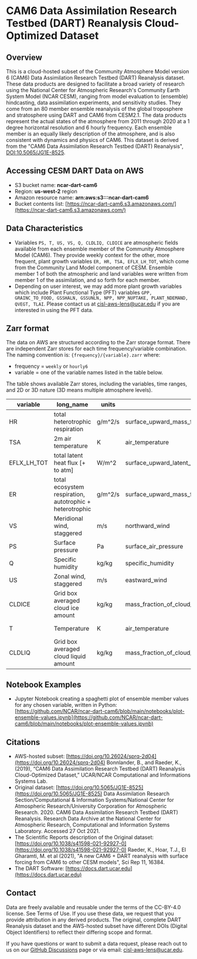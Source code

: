 # CAM6 Data Assimilation Research Testbed (DART) Reanalysis Cloud-Optimized Dataset


## Overview

This is a cloud-hosted subset of the Community Atmosphere Model version 6 (CAM6) Data Assimilation Research Testbed (DART) Reanalysis dataset. These data products are designed to facilitate a broad variety of research using the National Center for Atmospheric Research's Community Earth System Model (NCAR CESM), ranging from model evaluation to (ensemble) hindcasting, data assimilation experiments, and sensitivity studies. They come from an 80 member ensemble reanalysis of the global troposphere and stratosphere using DART and CAM6 from CESM2.1. The data products represent the actual states of the atmosphere from 2011 through 2020 at a 1 degree horizontal resolution and 6 hourly frequency. Each ensemble member is an equally likely description of the atmosphere, and is also consistent with dynamics and physics of CAM6. This dataset is derived from the "CAM6 Data Assimilation Research Testbed (DART) Reanalysis", [DOI:10.5065/JG1E-8525](https://doi.org/10.5065/JG1E-8525).

## Accessing CESM DART Data on AWS

- S3 bucket name: **ncar-dart-cam6**
- Region: **us-west-2** region
- Amazon resource name: **arn:aws:s3:::ncar-dart-cam6**
- Bucket contents list: [https://ncar-dart-cam6.s3.amazonaws.com/](https://ncar-dart-cam6.s3.amazonaws.com/)


## Data Characteristics

- Variables `PS, T, US, VS, Q, CLDLIQ, CLDICE` are atmospheric fields available from each ensemble member of the Community Atmosphere Model (CAM6).  They provide weekly context for the other, more frequent, plant growth variables `ER, HR, TSA, EFLX_LH_TOT`, which come from the Community Land Model component of CESM.  Ensemble member 1 of both the atmospheric and land variables were written from member 1 of the assimilation, and so forth for each member.  
- Depending on user interest, we may add more plant growth variables which include Plant Functional Type (PFT) variables 
`GPP, GRAINC_TO_FOOD, GSSHALN, GSSUNLN, NPP, NPP_NUPTAKE, PLANT_NDEMAND, QVEGT, TLAI`. Please contact us at [cisl-aws-lens@ucar.edu](mailto:cisl-aws-lens@ucar.edu) if you are interested in using the PFT data.


## Zarr format

The data on AWS are structured according to the Zarr storage format. There are independent Zarr stores for each time frequency/variable combination. The naming convention is: `{frequency}/{variable}.zarr` where:

- frequency = `weekly` or `hourly6`
- variable = one of the variable names listed in the table below.

The table shows available Zarr stores, including the variables, time ranges, and 2D or 3D nature (3D means multiple atmosphere levels).

|variable|long_name|units|standard_name|vertical_levels|component|spatial_domain|start_time|end_time|frequency|path|
|--------|---------|-----|-------------|---------------|---------|--------------|----------|--------|---------|----|
|HR|total heterotrophic respiration|g/m^2/s|surface_upward_mass_flux_of_carbon_dioxide_expressed_as_carbon_due_to_heterotrophic_respiration|1|lnd|global|2012-01-01T06:00:00|2019-12-31T18:00:00|hourly6|s3://ncar-dart-cam6/hourly6/HR.zarr|
|TSA|2m air temperature|K|air_temperature|1|lnd|global|2012-01-01T06:00:00|2019-12-31T18:00:00|hourly6|s3://ncar-dart-cam6/hourly6/TSA.zarr|
|EFLX_LH_TOT|total latent heat flux [+ to atm]|W/m^2|surface_upward_latent_heat_flux|1|lnd|global|2012-01-01T06:00:00|2019-12-31T18:00:00|hourly6|s3://ncar-dart-cam6/hourly6/EFLX_LH_TOT.zarr|
|ER|total ecosystem respiration, autotrophic + heterotrophic|g/m^2/s|surface_upward_mass_flux_of_carbon_dioxide_expressed_as_carbon_due_to_total_ecosystem_respiration|1|lnd|global|2012-01-01T06:00:00|2019-12-31T18:00:00|hourly6|s3://ncar-dart-cam6/hourly6/ER.zarr|
|VS|Meridional wind, staggered|m/s|northward_wind|32|atm|global|2011-01-03T00:00:00|2019-12-30T00:00:00|weekly|s3://ncar-dart-cam6/weekly/VS.zarr|
|PS|Surface pressure|Pa|surface_air_pressure|1|atm|global|2011-01-03T00:00:00|2019-12-30T00:00:00|weekly|s3://ncar-dart-cam6/weekly/PS.zarr|
|Q|Specific humidity|kg/kg|specific_humidity|32|atm|global|2011-01-03T00:00:00|2019-12-30T00:00:00|weekly|s3://ncar-dart-cam6/weekly/Q.zarr|
|US|Zonal wind, staggered|m/s|eastward_wind|32|atm|global|2011-01-03T00:00:00|2019-12-30T00:00:00|weekly|s3://ncar-dart-cam6/weekly/US.zarr|
|CLDICE|Grid box averaged cloud ice amount|kg/kg|mass_fraction_of_cloud_ice_in_air|32|atm|global|2011-01-03T00:00:00|2019-12-30T00:00:00|weekly|s3://ncar-dart-cam6/weekly/CLDICE.zarr|
|T|Temperature|K|air_temperature|32|atm|global|2011-01-03T00:00:00|2019-12-30T00:00:00|weekly|s3://ncar-dart-cam6/weekly/T.zarr|
|CLDLIQ|Grid box averaged cloud liquid amount|kg/kg|mass_fraction_of_cloud_liquid_water_in_air|32|atm|global|2011-01-03T00:00:00|2019-12-30T00:00:00|weekly|s3://ncar-dart-cam6/weekly/CLDLIQ.zarr|

## Notebook Examples

- Jupyter Notebook creating a spaghetti plot of ensemble member values for any chosen variable, written in Python:  
  [https://github.com/NCAR/ncar-dart-cam6/blob/main/notebooks/plot-ensemble-values.ipynb](https://github.com/NCAR/ncar-dart-cam6/blob/main/notebooks/plot-ensemble-values.ipynb)

## Citations

- AWS-hosted subset: [https://doi.org/10.26024/sprq-2d04](https://doi.org/10.26024/sprq-2d04)  Bonnlander, B., and Raeder, K., (2019), “CAM6 Data Assimilation Research Testbed (DART) Reanalysis Cloud-Optimized Dataset,” UCAR/NCAR Computational and Informations Systems Lab.
- Original dataset: [https://doi.org/10.5065/JG1E-8525](https://doi.org/10.5065/JG1E-8525)  Data Assimilation Research Section/Computational & Information Systems/National Center for Atmospheric Research/University Corporation for Atmospheric Research. 2020. CAM6 Data Assimilation Research Testbed (DART) Reanalysis. Research Data Archive at the National Center for Atmospheric Research, Computational and Information Systems Laboratory. Accessed 27 Oct 2021.
- The Scientific Reports description of the Original dataset: [https://doi.org/10.1038/s41598-021-92927-0](https://doi.org/10.1038/s41598-021-92927-0)  Raeder, K., Hoar, T.J., El Gharamti, M. et al (2021), "A new CAM6 + DART reanalysis with surface forcing from CAM6 to other CESM models", Sci Rep 11, 16384.
- The DART Software: [https://docs.dart.ucar.edu](https://docs.dart.ucar.edu)

## Contact

Data are freely available and reusable under the terms of the CC-BY-4.0 license. See Terms of Use. If you use these data, we request that you provide attribution in any derived products. The original, complete DART Reanalysis dataset and the AWS-hosted subset have different DOIs (Digital Object Identifiers) to reflect their differing scope and format.

If you have questions or want to submit a data request, please reach out to us on our [GitHub Discussions](https://github.com/NCAR/ncar-dart-cam6/issues) page or via email: [cisl-aws-lens@ucar.edu](mailto:cisl-aws-lens@ucar.edu).

